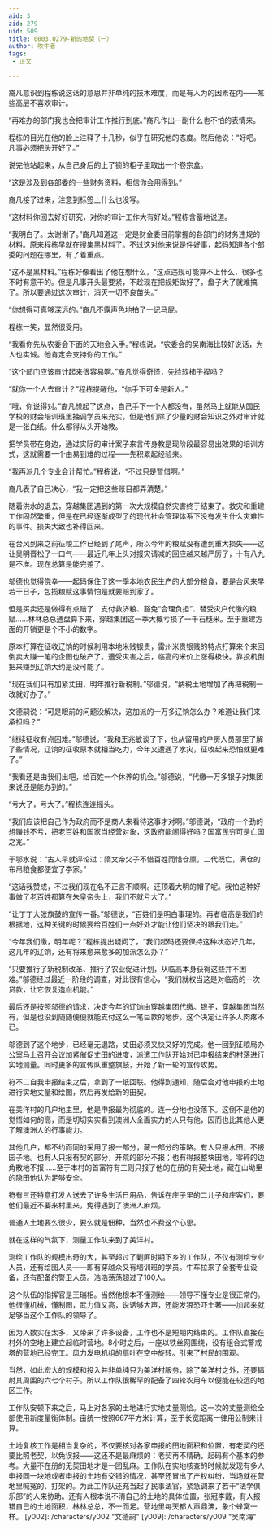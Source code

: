 ```yaml
---
aid: 3
zid: 279
uid: 509
title: 0003.0279-新的地契（一）
author: 吹牛者
tags: 
 - 正文

---
```




  裔凡意识到程栋说这话的意思并非单纯的技术难度，而是有人为的因素在内——某些高层不喜欢审计。

  “再难办的部门我也会把审计工作推行到底。”裔凡作出一副什么也不怕的表情来。

  程栋的目光在他的脸上注释了十几秒，似乎在研究他的态度。然后他说：“好吧。凡事必须把头开好了。”

  说完他站起来，从自己身后的上了锁的柜子里取出一个卷宗盒。

  “这是涉及到各部委的一些财务资料，相信你会用得到。”

  裔凡接了过来，注意到标签上什么也没写。

  “这材料你回去好好研究，对你的审计工作大有好处。”程栋含蓄地说道。

  “我明白了。太谢谢了。”裔凡知道这一定是财金委目前掌握的各部门的财务违规的材料。原来程栋早就在搜集黑材料了。不过这对他来说是件好事，起码知道各个部委的问题在哪里，有了着重点。

  “这不是黑材料。”程栋好像看出了他在想什么，“这点违规可能算不上什么，很多也不时有意干的。但是凡事开头最要紧，不趁现在把规矩做好了，盘子大了就难搞了。所以要通过这次审计，消灭一切不良苗头。”

  “你想得可真够深远的。”裔凡不露声色地拍了一记马屁。

  程栋一笑，显然很受用。

  “我看你先从农委会下面的天地会入手。”程栋说，“农委会的吴南海比较好说话，为人也实诚。他肯定会支持你的工作。”

  “这个部门应该审计起来很容易啊。”裔凡觉得奇怪，先捡软柿子捏吗？

  “就你一个人去审计？”程栋提醒他，“你手下可全是新人。”

  “哦，你说得对。”裔凡想起了这点，自己手下一个人都没有，虽然马上就能从国民学校的财会培训班里抽调学员来充实，但是他们除了少量的财会知识之外对审计就是一张白纸。什么都得从头开始教。

  把学员带在身边，通过实际的审计案子来言传身教是现阶段最容易出效果的培训方式，这就需要一个由易到难的过程——先积累起经验来。

  “我再派几个专业会计帮忙。”程栋说，“不过只是暂借啊。”

  裔凡表了自己决心，“我一定把这些账目都弄清楚。”

  随着洪水的退去，穿越集团遇到的第一次大规模自然灾害终于结束了。救灾和重建工作固然繁重，但是在已经逐渐成型了的现代社会管理体系下没有发生什么灾难性的事件。损失大致也补得回来。

  在台风到来之前征粮工作已经到了尾声，所以今年的粮赋没有遭到重大损失——这让吴明晋松了一口气——最近几年上头对报灾请减的回应越来越严厉了，十有八九是不准。现在总算是能完差了。

  邬德也觉得侥幸——起码保住了这一季本地农民生产的大部分粮食，要是台风来早若干日子，包揽粮赋这事情怕是就要赔到家了。

  但是买卖还是做得有点赔了：支付救济粮、豁免“合理负担”、替受灾户代缴的粮赋……林林总总通盘算下来，穿越集团这一季大概亏损了一千石糙米。至于重建方面的开销更是个不小的数字。

  原本打算在征收辽饷的时候利用本地米贱银贵，雷州米贵银贱的特点打算来个来回倒卖大赚一笔的企图也破产了。遭受灾害之后，临高的米价上涨得极快。靠投机倒把来赚到辽饷大约是没可能了。

  “现在我们只有加紧丈田，明年推行新税制。”邬德说，“纳税土地增加了再把税制一改就好办了。”

  文德嗣说：“可是眼前的问题没解决，这加派的一万多辽饷怎么办？难道让我们来承担吗？”

  “继续征收有点困难。”邬德说，“我和王兆敏谈了下，也从留用的户房人员那里了解了些情况，辽饷的征收原本就相当吃力，今年又遭遇了水灾，征收起来恐怕就更难了。”

  “我看还是由我们出吧，给百姓一个休养的机会。”邬德说，“代缴一万多银子对集团来说还是能办到的。”

  “亏大了，亏大了。”程栋连连摇头。

  “我们应该把自己作为政府而不是商人来看待这事才对啊。”邬德说，“政府一个劲的想赚钱不亏，把老百姓和国家当经营对象，这政府能闹得好吗？国富民穷可是亡国之兆。”

  于鄂水说：“古人早就评论过：隋文帝父子不惜百姓而惜仓廪，二代既亡，满仓的布帛粮食都便宜了李家。”

  “这话我赞成，不过我们现在名不正言不顺啊。还顶着大明的帽子呢。我怕这种好事做了老百姓都算在朱皇帝头上，我们不就亏大了。”

  “让丁丁大张旗鼓的宣传一番。”邬德说，“百姓们是明白事理的。再者临高是我们的根据地，这种关键的时候要给百姓们一点好处才能让他们坚决的跟我们走。”

  “今年我们缴，明年呢？”程栋提出疑问了，“我们起码还要保持这种状态好几年，这几年的辽饷，还有将来愈来愈多的加派怎么办？”

  “只要推行了新税制改革、推行了农业促进计划，从临高本身获得这些并不困难。”邬德经过最近一阶段的调查，对此很有信心，“我们就权当这是对临高的一次贷款，让它恢复造血机能。”

  最后还是按照邬德的请求，决定今年的辽饷由穿越集团代缴。银子，穿越集团当然有，但是也没到随随便便就能支付这么一笔巨款的地步。这个决定让许多人肉疼不已。

  邬德到了这个地步，已经毫无退路，丈田必须又快又好的完成。他一回到征粮局办公室马上召开会议加紧催促丈田的进度，派遣工作队开始对已申报结束的村落进行实地测量。同时更多的宣传队重整旗鼓，开始了新一轮的宣传攻势。

  符不二自我申报结束之后，拿到了一纸回联。他得到通知，随后会对他申报的土地进行实地丈量和绘图，然后再发给新的田契。

  在美洋村的几户地主里，他是申报最为彻底的。连一分地也没落下。这倒不是他的觉悟如何的高，而是切切实实看到澳洲人全面实力的人只有他，因而也比其他人更了解澳洲人的行事能力。

  其他几户，都不约而同的采用了报一部分，藏一部分的策略。有人只报水田，不报园子地。也有人只报有契的部分，开荒的部分不报；也有得报整块田地，零碎的边角散地不报……至于本村的首富符有三则只报了他的在册的有契土地，藏在山坳里的隐田他认为足够安全。

  符有三还特意打发人送去了许多生活日用品，告诉在庄子里的二儿子和庄客们，要他们最近不要来村里来，免得遇到了澳洲人麻烦。

  普通人土地要么很少，要么就是佃种，当然也不费这个心思。

  就在这样的气氛下，测量工作队来到了美洋村。

  测绘工作队的规模出奇的大，甚至超过了剿匪时期下乡的工作队，不仅有测绘专业人员，还有绘图人员——即有穿越众又有培训班的学员。牛车拉来了全套专业设备，还有配备的警卫人员。浩浩荡荡超过了100人。

  这个队伍的指挥官是王瑞相。当然他根本不懂测绘——领导不懂专业是很正常的。他很懂机械，懂制图，武力值又高，说话够大声，还能发狠恐吓土著——加起来就足够当这个工作队的领导了。

  因为人数实在太多，又带来了许多设备，工作也不是短期内结束的。工作队直接在村外的空地上建立起临时营地。8小时之后，一座以铁丝网围绕，设有组合式警戒塔的营地已经完工。风力发电机组的扇叶在空中旋转。引来了村民的围观。

  当然，如此宏大的规模和投入并非单纯只为美洋村服务，除了美洋村之外，还要辐射其周围的六七个村子。所以工作队很稀罕的配备了四轮农用车以便能在较远的地区工作。

  工作队安顿下来之后，马上对各家的土地进行实地丈量测绘。这一次的丈量测绘全部使用新度量衡体制。亩统一按照667平方米计算，至于长宽距离一律用公制来计算。

  土地复核工作是相当复杂的，不仅要核对各家申报的田地面积和位置，有老契的还要比照老契，以免误报——这还不是最麻烦的：老契再不精确，起码有个基本的参考。大量不在册的无契田地才是一团乱麻。工作队在实地核查的时候就发现有多人申报同一块地或者申报的土地有交错的情况，甚至还冒出了产权纠纷，当场就在营地里喊冤的、打架的。为此工作队还充当起了民事法官，紧急调来了若干“法学俱乐部”的人来协助。还有人根本说不清自己的土地的具体位置，张冠李戴，有人报错自己的土地面积，林林总总，不一而足。营地里每天都人声鼎沸，象个蜂窝一样。
[y002]: /characters/y002 "文德嗣"
[y009]: /characters/y009 "吴南海"


